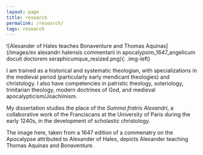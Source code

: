 ```yaml
---
layout: page
title: research
permalink: /research/
tags: research
---
```


![Alexander of Hales teaches Bonaventure and Thomas Aquinas](/images/ex alexandri halensis commentarii in apocalypsim_1647_angelicum docuit doctorem seraphicumque_resized.png){: .img-left}

I am trained as a historical and systematic theologian, with specializations in the medieval period (particularly early mendicant theologies) and christology. I also have competencies in patristic theology, soteriology, trinitarian theology, modern doctrines of God, and medieval apocalypticism/Joachimism.

My dissertation studies the place of the *Summa fratris Alexandri*, a collaborative work of the Franciscans at the University of Paris during the early 1240s, in the development of scholastic christology.

The image here, taken from a 1647 edition of a commenatry on the Apocalypse attributed to Alexander of Hales, depicts Alexander teaching Thomas Aquinas and Bonaventure.